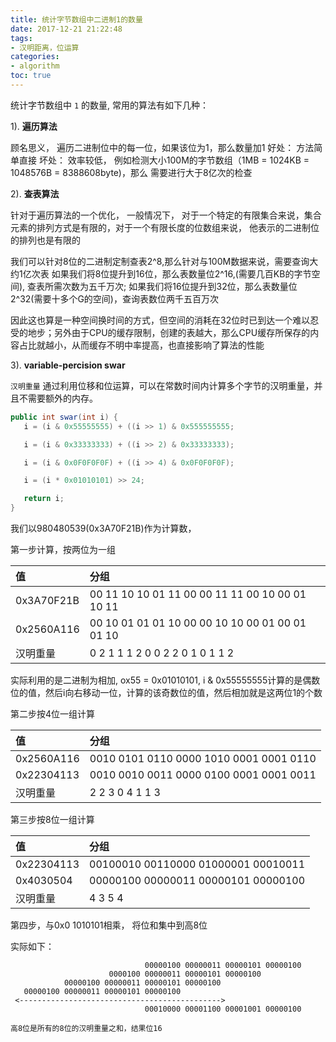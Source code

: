 ```yaml
---
title: 统计字节数组中二进制1的数量
date: 2017-12-21 21:22:48
tags:
- 汉明距离，位运算 
categories:
- algorithm
toc: true
---
```


统计字节数组中 ``1`` 的数量, 常用的算法有如下几种：

1). **遍历算法**

顾名思义， 遍历二进制位中的每一位，如果该位为1，那么数量加1
好处： 方法简单直接
坏处： 效率较低， 例如检测大小100M的字节数组（1MB = 1024KB = 1048576B = 8388608byte)，那么
需要进行大于8亿次的检查

2). **查表算法**

针对于遍历算法的一个优化， 一般情况下， 对于一个特定的有限集合来说，集合元素的排列方式是有限的，对于一个有限长度的位数组来说， 他表示的二进制位的排列也是有限的

我们可以针对8位的二进制定制查表2^8,那么针对与100M数据来说，需要查询大约1亿次表
如果我们将8位提升到16位，那么表数量位2^16,(需要几百KB的字节空间), 查表所需次数为五千万次;
如果我们将16位提升到32位，那么表数量位2^32(需要十多个G的空间)，查询表数位两千五百万次

因此这也算是一种空间换时间的方式，但空间的消耗在32位时已到达一个难以忍受的地步；另外由于CPU的缓存限制，创建的表越大，那么CPU缓存所保存的内容占比就越小，从而缓存不明中率提高，也直接影响了算法的性能

3). **variable-percision swar**

``汉明重量`` 通过利用位移和位运算，可以在常数时间内计算多个字节的汉明重量，并且不需要额外的内存。

```java
public int swar(int i) {
   i = (i & 0x55555555) + ((i >> 1) & 0x555555555; 

   i = (i & 0x33333333) + ((i >> 2) & 0x33333333);

   i = (i & 0x0F0F0F0F) + ((i >> 4) & 0x0F0F0F0F);

   i = (i * 0x01010101) >> 24;

   return i;
}

```

我们以980480539(0x3A70F21B)作为计算数，

第一步计算，按两位为一组

| 值 | 分组 |
| :-- | :-- |
| 0x3A70F21B | 00 11 10 10 01 11 00 00 11 11 00 10 00 01 10 11 |
| 0x2560A116 | 00 10 01 01 01 10 00 00 10 10 00 01 00 01 01 10 |
| 汉明重量   | 0  2  1  1  1  2  0  0  2  2  0  1  0  1  1  2  | 

实际利用的是二进制为相加, ox55 = 0x01010101, i & 0x55555555计算的是偶数位的值，然后i向右移动一位，计算的该奇数位的值，然后相加就是这两位1的个数

第二步按4位一组计算

| 值 | 分组 |
| :-- | :-- |
| 0x2560A116 | 0010 0101 0110 0000 1010 0001 0001 0110 |
| 0x22304113 | 0010 0010 0011 0000 0100 0001 0001 0011 |
| 汉明重量   | 2    2    3    0    4    1    1    3    | 

第三步按8位一组计算

| 值| 分组 |
| :--| :-- |
| 0x22304113 | 00100010 00110000 01000001 00010011 |
| 0x4030504  | 00000100 00000011 00000101 00000100 |
| 汉明重量   | 4        3        5        4        | 

第四步，与0x0 1010101相乘， 将位和集中到高8位

实际如下：
```
                              00000100 00000011 00000101 00000100
                      0000100 00000011 00000101 00000100
            00000100 00000011 00000101 00000100
   00000100 00000011 00000101 00000100
 <--------------------------------------------->
                              00010000 00001100 00001001 00000100

高8位是所有的8位的汉明重量之和，结果位16
```
